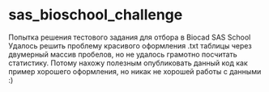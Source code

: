 # sas_bioschool_challenge
Попытка решения тестового задания для отбора в Biocad SAS School
Удалось решить проблему красивого оформления .txt таблицы через двумерный массив пробелов, но не удалось грамотно посчитать статистику. Потому нахожу полезным опубликовать данный код как пример хорошего оформления, но никак не хорошей работы с данными :)
